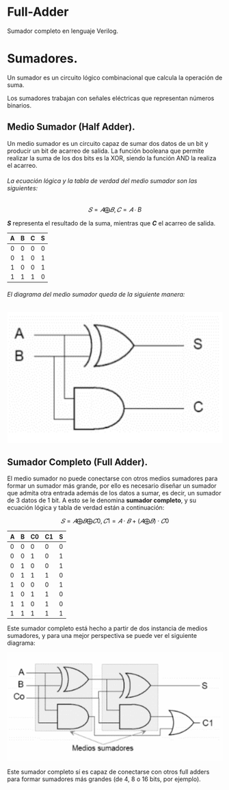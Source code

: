 # Full-Adder
Sumador completo en lenguaje Verilog.

# Sumadores. 

Un sumador es un circuito lógico combinacional que calcula la operación de suma. 

Los sumadores trabajan con señales eléctricas que representan números binarios. 


## Medio Sumador (Half Adder).

Un medio sumador es un circuito capaz de sumar dos datos de un bit y producir un bit de acarreo de salida. La función booleana que permite realizar la suma de los dos bits es la XOR, siendo la función AND la realiza el acarreo. 

###### La ecuación lógica y la tabla de verdad del medio sumador son las siguientes: 

$$
𝑆=𝐴⨁𝐵, 𝐶=𝐴∙B
$$

***S*** representa el resultado de la suma, mientras que ***C*** el acarreo de salida. 

|  A   |  B   |  C   |  S   |
| :--: | :--: | :--: | :--: |
|  0   |  0   |  0   |  0   |
|  0   |  1   |  0   |  1   |
|  1   |  0   |  0   |  1   |
|  1   |  1   |  1   |  0   |

###### El diagrama del medio sumador queda de la siguiente manera: 
![diagrama medio sumador](https://raw.githubusercontent.com/Ismael-Avila1/Full-Adder/main/halfAdder-Diagram.png)


## Sumador Completo (Full Adder).

El medio sumador no puede conectarse con otros medios sumadores para formar un sumador más grande, por ello es necesario diseñar un sumador que admita otra entrada además de los datos a sumar, es decir, un sumador de 3 datos de 1 bit. A esto se le denomina **sumador completo**, y su ecuación lógica y tabla de verdad están a continuación:

$$
𝑆=𝐴⨁𝐵⨁𝐶0, 𝐶1=𝐴⋅𝐵+(𝐴⨁𝐵)⋅𝐶0
$$

| A    | B    | C0   | C1   | S    |
| ---- | ---- | ---- | ---- | ---- |
| 0    | 0    | 0    | 0    | 0    |
| 0    | 0    | 1    | 0    | 1    |
| 0    | 1    | 0    | 0    | 1    |
| 0    | 1    | 1    | 1    | 0    |
| 1    | 0    | 0    | 0    | 1    |
| 1    | 0    | 1    | 1    | 0    |
| 1    | 1    | 0    | 1    | 0    |
| 1    | 1    | 1    | 1    | 1    |

Este sumador completo está hecho a partir de dos instancia de medios sumadores, y para una mejor perspectiva se puede ver el siguiente diagrama:

![diagrama medio sumador](https://raw.githubusercontent.com/Ismael-Avila1/Full-Adder/main/fullAdder-Diagram.png)


Este sumador completo sí es capaz de conectarse con otros full adders para formar sumadores más grandes (de 4, 8 o 16 bits, por ejemplo). 

